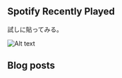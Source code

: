 
## Spotify Recently Played 

試しに貼ってみる。

![Alt text](https://spotify-recently-played-readme.vercel.app/api?user=yamadatt&count=7)

## Blog posts
<!-- BLOG-POST-LIST:START -->
<!-- BLOG-POST-LIST:END -->


<!--
**yamadatt/yamadatt** is a ✨ _special_ ✨ repository because its `README.md` (this file) appears on your GitHub profile.

Here are some ideas to get you started:

- 🔭 I’m currently working on ...
- 🌱 I’m currently learning ...
- 👯 I’m looking to collaborate on ...
- 🤔 I’m looking for help with ...
- 💬 Ask me about ...
- 📫 How to reach me: ...
- 😄 Pronouns: ...
- ⚡ Fun fact: ...
-->
